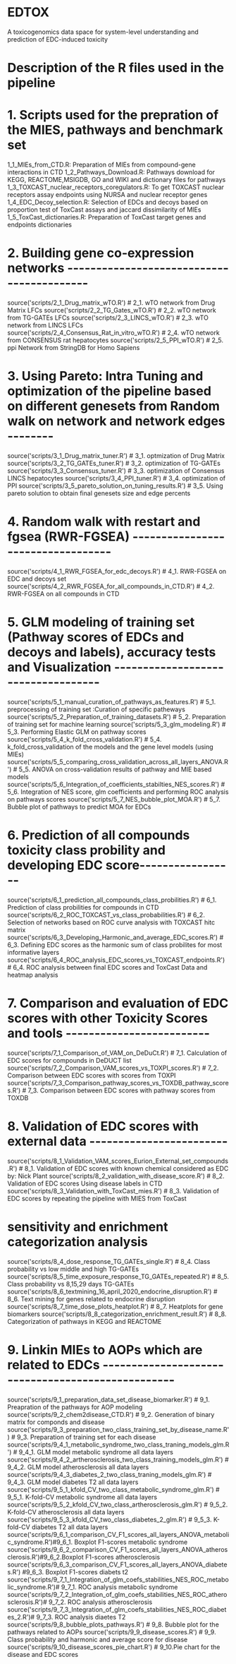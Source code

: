 # EDTOX
A toxicogenomics data space for system-level understanding and prediction of EDC-induced toxicity

# Description of the R files used in the pipeline
# 1. Scripts used for the prepration of the MIES, pathways and benchmark set 

1_1_MIEs_from_CTD.R: Preparation of MIEs from compound-gene interactions in CTD
1_2_Pathways_Download.R: Pathways download for KEGG, REACTOME,MSIGDB, GO and WIKI and dictionary files for pathways
1_3_TOXCAST_nuclear_receptors_coregulators.R: To get TOXCAST nuclear receptors assay endpoints using NURSA and nuclear receptor genes
1_4_EDC_Decoy_selection.R: Selection of EDCs and decoys based on proportion test of ToxCast assays and jaccard dissimilarity of MIEs
1_5_ToxCast_dictionaries.R: Preparation of ToxCast target genes and endpoints dictionaries

# 2. Building gene co-expression networks ------------------------------------------

source('scripts/2_1_Drug_matrix_wTO.R')                                    # 2_1. wTO network from Drug Matrix LFCs
source('scripts/2_2_TG_Gates_wTO.R')                                       # 2_2. wTO network from TG-GATEs LFCs
source('scripts/2_3_LINCS_wTO.R')                                          # 2_3. wTO network from LINCS LFCs
source('scripts/2_4_Consensus_Rat_in_vitro_wTO.R')                         # 2_4. wTO network from CONSENSUS rat hepatocytes
source('scripts/2_5_PPI_wTO.R')                                            # 2_5. ppi Network from StringDB for Homo Sapiens

# 3. Using Pareto: Intra Tuning and optimization of the pipeline based on  different genesets from Random walk on network and network edges  --------

source('scripts/3_1_Drug_matrix_tuner.R')                                  # 3_1. optmization of Drug Matrix        
source('scripts/3_2_TG_GATEs_tuner.R')                                     # 3_2. optimization of TG-GATEs 
source('scripts/3_3_Consensus_tuner.R')                                    # 3_3. optimization of Consensus LINCS hepatocytes 
source('scripts/3_4_PPI_tuner.R')                                          # 3_4. optimization of PPI 
source('scripts/3_5_pareto_solution_on_tuning_results.R')                  # 3_5. Using pareto solution to obtain final genesets size and edge percents


# 4. Random walk with restart and fgsea (RWR-FGSEA) ----------------------------------
source('scripts/4_1_RWR_FGSEA_for_edc_decoys.R')                           # 4_1. RWR-FGSEA on EDC and decoys set
source('scripts/4_2_RWR_FGSEA_for_all_compounds_in_CTD.R')                 # 4_2. RWR-FGSEA on all compounds in CTD


# 5. GLM modeling of training set (Pathway scores of EDCs and decoys  and labels), accuracy tests and Visualization -----------------------------------

source('scripts/5_1_manual_curation_of_pathways_as_features.R')            # 5_1. preprocessing of training set :Curation of specific patheways 
source('scripts/5_2_Preparation_of_training_datasets.R')                   # 5_2. Preparation of training set for machine learning
source('scripts/5_3_glm_modeling.R')                                       # 5_3. Performing Elastic GLM on pathway scores
source('scripts/5_4_k_fold_cross_validation.R')                            # 5_4. k_fold_cross_validation of the models and the gene level models (using MIEs)
source('scripts/5_5_comparing_cross_validation_across_all_layers_ANOVA.R') # 5_5. ANOVA on cross-validation results of pathway and MIE based models 
source('scripts/5_6_Integration_of_coefficients_stabilties_NES_scores.R')  # 5_6. Integration of NES score, glm coefficients and performing ROC analysis on pathways scores 
source('scripts/5_7_NES_bubble_plot_MOA.R')                                # 5_7. Bubble plot of pathways to predict MOA for EDCs


# 6. Prediction of all compounds toxicity class probility and developing EDC score-----------------

source('scripts/6_1_prediction_all_compounds_class_probilities.R')         # 6_1. Prediction of class probilities for compounds in CTD 
source('scripts/6_2_ROC_TOXCAST_vs_class_probabilities.R')                 # 6_2. Selection of networks based on ROC curve analysis with TOXCAST hitc matrix 
source('scripts/6_3_Developing_Harmonic_and_average_EDC_scores.R')         # 6_3. Defining EDC scores as the harmonic sum of class probilites for most informative layers
source('scripts/6_4_ROC_analysis_EDC_scores_vs_TOXCAST_endpoints.R')       # 6_4. ROC analysis between final EDC scores and ToxCast Data and heatmap analysis


# 7. Comparison and evaluation of EDC scores with other Toxicity Scores and tools -------------------------

source('scripts/7_1_Comparison_of_VAM_on_DeDuCt.R')                        # 7_1. Calculation of EDC scores for compounds in DeDUCT list
source('scripts/7_2_Comparison_VAM_scores_vs_TOXPI_scores.R')              # 7_2. Comparison between EDC scores with scores from TOXPI      
source('scripts/7_3_Comparison_pathway_scores_vs_TOXDB_pathway_scores.R')  # 7_3. Comparison between EDC scores with pathway scores from TOXDB


# 8. Validation of EDC scores with external data ------------------------
source('scripts/8_1_Validation_VAM_scores_Eurion_External_set_compounds.R') # 8_1. Validation of EDC scores with known chemical considered as EDC by: Nick Plant 
source('scripts/8_2_validation_with_disease_score.R')                       # 8_2. Validation of EDC scores Using disease labels in CTD
source('scripts/8_3_Validation_with_ToxCast_mies.R')                        # 8_3. Validation of EDC scores by repeating the pipeline with MIES from ToxCast

# sensitivity and enrichment categorization analysis
source('scripts/8_4_dose_response_TG_GATEs_single.R')                       # 8_4. Class probability vs low middle and high TG-GATEs
source('scripts/8_5_time_exposure_response_TG_GATEs_repeated.R')            # 8_5. Class probability vs 8,15,29 days TG-GATEs
source('scripts/8_6_textmining_16_april_2020_endocrine_disruption.R')       # 8_6. Text mining for genes related to endocrine disruption
source('scripts/8_7_time_dose_plots_heatplot.R')                            # 8_7. Heatplots for gene biomarkers
source('scripts/8_8_categorization_enrichment_result.R')                    # 8_8. Categorization of pathways in KEGG and REACTOME


# 9. Linkin MIEs to AOPs which are related to EDCs --------------------------------------------------  
source('scripts/9_1_preparation_data_set_disease_biomarker.R')              # 9_1. Preapration of the pathways for AOP modeling          
source('scripts/9_2_chem2disease_CTD.R')                                    # 9_2. Generation of binary matrix for componds and disease
source('scripts/9_3_preparation_two_class_training_set_by_disease_name.R')  # 9_3. Preparation of training set for each disease
source('scripts/9_4_1_metabolic_syndrome_two_class_traning_models_glm.R')   # 9_4_1. GLM  model metabolic syndrome all data layers
source('scripts/9_4_2_artherosclerosis_two_class_training_models_glm.R')    # 9_4_2. GLM  model atherosclerosis all data layers
source('scripts/9_4_3_diabetes_2_two_class_traning_models_glm.R')           # 9_4_3. GLM  model diabetes T2 all data layers
source('scripts/9_5_1_kfold_CV_two_class_metabolic_syndrome_glm.R')         # 9_5_1. K-fold-CV metabolic syndrome all data layers
source('scripts/9_5_2_kfold_CV_two_class_artherosclerosis_glm.R')           # 9_5_2. K-fold-CV atherosclerosis all data layers
source('scripts/9_5_3_kfold_CV_two_class_diabetes_2_glm.R')                 # 9_5_3. K-fold-CV diabetes T2 all data layers
source('scripts/9_6_1_comparison_CV_F1_scores_all_layers_ANOVA_metabolic_syndrome.R')#9_6_1. Boxplot F1-scores metabolic syndrome
source('scripts/9_6_2_comparison_CV_F1_scores_all_layers_ANOVA_atherosclerosis.R')#9_6_2.Boxplot F1-scores atherosclerosis
source('scripts/9_6_3_comparison_CV_F1_scores_all_layers_ANOVA_diabetes.R') #9_6_3. Boxplot F1-scores diabets t2
source('scripts/9_7_1_Integration_of_glm_coefs_stabilities_NES_ROC_metabolic_syndrome.R')# 9_7_1. ROC analysis metabolic syndrome
source('scripts/9_7_2_Integration_of_glm_coefs_stabilities_NES_ROC_atherosclerosis.R')# 9_7_2. ROC analysis atherosclerosis
source('scripts/9_7_3_Integration_of_glm_coefs_stabilities_NES_ROC_diabetes_2.R')# 9_7_3. ROC analysis diaetes T2
source('scripts/9_8_bubble_plots_pathways.R')                               # 9_8. Bubble plot for the pathways related to AOPs
source('scripts/9_9_disease_scores.R')                                      # 9_9. Class probability and harmonic and average score for disease
source('scripts/9_10_disease_scores_pie_chart.R')                           # 9_10.Pie chart for the disease and EDC scores



